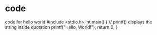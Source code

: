 # code
code for hello world
#include <stdio.h>
int main() {
   // printf() displays the string inside quotation
   printf("Hello, World!");
   return 0;
}
